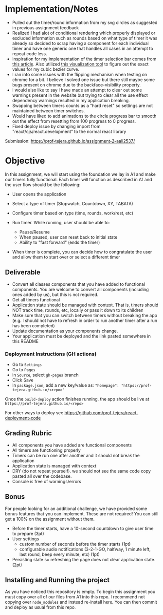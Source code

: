 # Implementation/Notes

- Pulled out the timer/round information from my svg circles as suggested in previous assignment feedback
- Realized I had alot of conditional rendering which properly displayed or excluded information such as rounds based on what type of timer it was already so decided to scrap having a component for each individual timer and have one generic one that handles all cases in an attempt to repeat code less.
- Inspiration for my implementation of the timer selection bar comes from [this article](https://callmenick.com/dev/level-up-animations-cubic-bezier/). Also utilized [this visualization tool](https://cubic-bezier.com) to figure out the exact values for my cubic bezier curve.
- I ran into some issues with the flipping mechanism when testing on chrome for a bit. I believe I solved one issue but there still maybe some bugs present on chrome due to the backface-visibility property.
- I would also like to say I have made an attempt to clear out some warnings present in the website but trying to clear all the use effect dependency warnings resulted in my application breaking.
- Swapping between timers counts as a "hard reset" so settings are not maintained between timer switches.
- Would have liked to add animations to the circle progress bar to smooth out the effect from resetting from 100 progress to 0 progress.
- Fixed deploy issue by changing import from "react/cjs/react.development" to the normal react library

Submission: https://prof-tejera.github.io/assignment-2-aali2537/

# Objective

In this assignment, we will start using the foundation we lay in A1 and make our timers fully functional. Each timer will function as described in A1 and the user flow should be the following:

- User opens the application
- Select a type of timer (Stopwatch, Countdown, XY, TABATA)

- Configure timer based on type (time, rounds, work/rest, etc)

- Run timer. While running, user should be able to:

  - Pause/Resume
  - When paused, user can reset back to initial state
  - Ability to "fast forward" (ends the timer)

- When timer is complete, you can decide how to congratulate the user and allow them to start over or select a different timer

## Deliverable

- Convert all classes components that you have added to functional components. You are welcome to convert all components (including ones added by us), but this is not required.
- Get all timers functional
- Application state should be managed with context. That is, timers should NOT track time, rounds, etc, locally or pass it down to its children
- Make sure that you can switch between timers without breaking the app (e.g. I should not have to refresh in order to run another timer after a run has been completed)
- Update documentation as your components change.
- Your application must be deployed and the link pasted somewhere in this README

### Deployment Instructions (GH actions)

- Go to `Settings`
- Go to `Pages`
- in `Source`, select `gh-pages` branch
- Click Save
- In `package.json`, add a new key/value as: `"homepage": "https://prof-tejera.github.io/<repo>"`

Once the `build-deploy` action finishes running, the app should be live
at `https://prof-tejera.github.io/<repo>`

For other ways to deploy see https://github.com/prof-tejera/react-deployment-code

## Grading Rubric

- All components you have added are functional components
- All timers are functioning properly
- Timers can be run one after another and it should not break the application
- Application state is managed with context
- DRY (do not repeat yourself). we should not see the same code copy pasted all over the codebase.
- Console is free of warnings/errors

## Bonus

For people looking for an additional challenge, we have provided some bonus features that you can implement. These are not required! You can still get a 100% on the assignment without them.

- Before the timer starts, have a 10-second countdown to give user time to prepare (3pt)
- User settings
  - custom number of seconds before the timer starts (1pt)
  - configurable audio notifications (3-2-1-GO, halfway, 1 minute left, last round, beep every minute, etc) (1pt)
- Persisting state so refreshing the page does not clear application state. (2pt)

## Installing and Running the project

As you have noticed this repository is empty. To begin this assignment you must copy over all of our files from A1 into this repo. I recommend not copying over `node_modules` and instead re-install here. You can then commit and deploy as usual from this repo.

